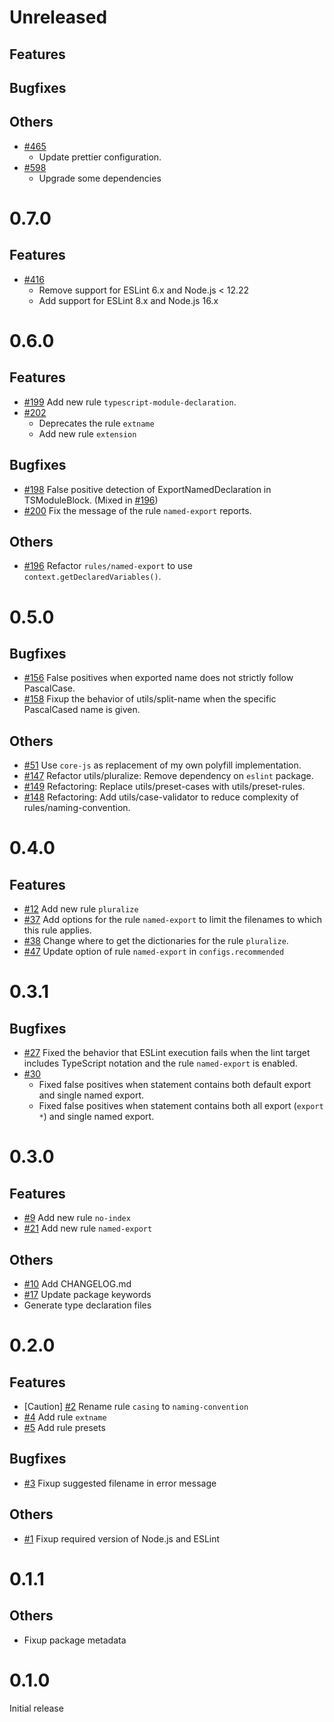 # Unreleased

## Features

## Bugfixes

## Others

- [#465](https://github.com/epaew/eslint-plugin-filenames-simple/pull/465)
  - Update prettier configuration.
- [#598](https://github.com/epaew/eslint-plugin-filenames-simple/pull/598)
  - Upgrade some dependencies

# 0.7.0

## Features

- [#416](https://github.com/epaew/eslint-plugin-filenames-simple/pull/416)
  - Remove support for ESLint 6.x and Node.js < 12.22
  - Add support for ESLint 8.x and Node.js 16.x

# 0.6.0

## Features

- [#199](https://github.com/epaew/eslint-plugin-filenames-simple/pull/199)
  Add new rule `typescript-module-declaration`.
- [#202](https://github.com/epaew/eslint-plugin-filenames-simple/pull/202)
  - Deprecates the rule `extname`
  - Add new rule `extension`

## Bugfixes

- [#198](https://github.com/epaew/eslint-plugin-filenames-simple/pull/198)
  False positive detection of ExportNamedDeclaration in TSModuleBlock. (Mixed in [#196](https://github.com/epaew/eslint-plugin-filenames-simple/pull/196))
- [#200](https://github.com/epaew/eslint-plugin-filenames-simple/pull/200)
  Fix the message of the rule `named-export` reports.

## Others

- [#196](https://github.com/epaew/eslint-plugin-filenames-simple/pull/196)
  Refactor `rules/named-export` to use `context.getDeclaredVariables()`.

# 0.5.0

## Bugfixes

- [#156](https://github.com/epaew/eslint-plugin-filenames-simple/pull/156)
  False positives when exported name does not strictly follow PascalCase.
- [#158](https://github.com/epaew/eslint-plugin-filenames-simple/pull/158)
  Fixup the behavior of utils/split-name when the specific PascalCased name is given.

## Others

- [#51](https://github.com/epaew/eslint-plugin-filenames-simple/pull/51)
  Use `core-js` as replacement of my own polyfill implementation.
- [#147](https://github.com/epaew/eslint-plugin-filenames-simple/pull/147)
  Refactor utils/pluralize: Remove dependency on `eslint` package.
- [#149](https://github.com/epaew/eslint-plugin-filenames-simple/pull/149)
  Refactoring: Replace utils/preset-cases with utils/preset-rules.
- [#148](https://github.com/epaew/eslint-plugin-filenames-simple/pull/148)
  Refactoring: Add utils/case-validator to reduce complexity of rules/naming-convention.

# 0.4.0

## Features

- [#12](https://github.com/epaew/eslint-plugin-filenames-simple/pull/12) Add new rule `pluralize`
- [#37](https://github.com/epaew/eslint-plugin-filenames-simple/pull/37)
  Add options for the rule `named-export` to limit the filenames to which this rule applies.
- [#38](https://github.com/epaew/eslint-plugin-filenames-simple/pull/38)
  Change where to get the dictionaries for the rule `pluralize`.
- [#47](https://github.com/epaew/eslint-plugin-filenames-simple/pull/47)
  Update option of rule `named-export` in `configs.recommended`

# 0.3.1

## Bugfixes

- [#27](https://github.com/epaew/eslint-plugin-filenames-simple/pull/27)
  Fixed the behavior that ESLint execution fails when the lint target includes TypeScript notation and the rule `named-export` is enabled.
- [#30](https://github.com/epaew/eslint-plugin-filenames-simple/pull/30)
  - Fixed false positives when statement contains both default export and single named export.
  - Fixed false positives when statement contains both all export (`export *`) and single named export.

# 0.3.0

## Features

- [#9](https://github.com/epaew/eslint-plugin-filenames-simple/pull/9) Add new rule `no-index`
- [#21](https://github.com/epaew/eslint-plugin-filenames-simple/pull/21) Add new rule `named-export`

## Others

- [#10](https://github.com/epaew/eslint-plugin-filenames-simple/pull/10) Add CHANGELOG.md
- [#17](https://github.com/epaew/eslint-plugin-filenames-simple/pull/17) Update package keywords
- Generate type declaration files

# 0.2.0

## Features

- [Caution] [#2](https://github.com/epaew/eslint-plugin-filenames-simple/pull/2) Rename rule `casing` to `naming-convention`
- [#4](https://github.com/epaew/eslint-plugin-filenames-simple/pull/4) Add rule `extname`
- [#5](https://github.com/epaew/eslint-plugin-filenames-simple/pull/5) Add rule presets

## Bugfixes

- [#3](https://github.com/epaew/eslint-plugin-filenames-simple/pull/3) Fixup suggested filename in error message

## Others

- [#1](https://github.com/epaew/eslint-plugin-filenames-simple/pull/1) Fixup required version of Node.js and ESLint

# 0.1.1

## Others

- Fixup package metadata

# 0.1.0

Initial release
